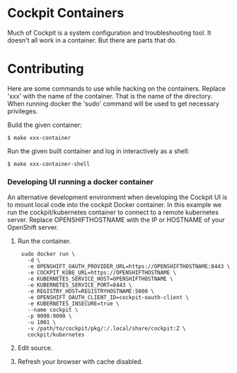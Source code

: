 Cockpit Containers
==================

Much of Cockpit is a system configuration and troubleshooting tool. It doesn't
all work in a container. But there are parts that do.


Contributing
============

Here are some commands to use while hacking on the containers. Replace
'xxx' with the name of the container. That is the name of the directory.
When running docker the 'sudo' command will be used to get necessary
privileges.

Build the given container:

    $ make xxx-container

Run the given built container and log in interactively as a shell:

    $ make xxx-container-shell

### Developing UI running a docker container

An alternative development environment when developing the Cockpit UI is to
mount local code into the cockpit Docker container. In this example we run the
cockpit/kubernetes container to connect to a remote kubernetes server. Replace
OPENSHIFTHOSTNAME with the IP or HOSTNAME of your OpenShift server.

1. Run the container.

        sudo docker run \
          -d \
          -e OPENSHIFT_OAUTH_PROVIDER_URL=https://OPENSHIFTHOSTNAME:8443 \
          -e COCKPIT_KUBE_URL=https://OPENSHIFTHOSTNAME \
          -e KUBERNETES_SERVICE_HOST=OPENSHIFTHOSTNAME \
          -e KUBERNETES_SERVICE_PORT=8443 \
          -e REGISTRY_HOST=REGISTRYHOSTNAME:5000 \
          -e OPENSHIFT_OAUTH_CLIENT_ID=cockpit-oauth-client \
          -e KUBERNETES_INSECURE=true \
          --name cockpit \
          -p 9090:9090 \
          -u 1001 \
          -v /path/to/cockpit/pkg/:/.local/share/cockpit:Z \
          cockpit/kubernetes

1. Edit source.
1. Refresh your browser with cache disabled.
